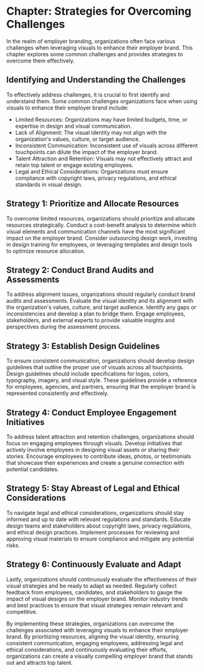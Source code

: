 Chapter: Strategies for Overcoming Challenges
=============================================

In the realm of employer branding, organizations often face various challenges when leveraging visuals to enhance their employer brand. This chapter explores some common challenges and provides strategies to overcome them effectively.

**Identifying and Understanding the Challenges**
------------------------------------------------

To effectively address challenges, it is crucial to first identify and understand them. Some common challenges organizations face when using visuals to enhance their employer brand include:

* Limited Resources: Organizations may have limited budgets, time, or expertise in design and visual communication.
* Lack of Alignment: The visual identity may not align with the organization's values, culture, or target audience.
* Inconsistent Communication: Inconsistent use of visuals across different touchpoints can dilute the impact of the employer brand.
* Talent Attraction and Retention: Visuals may not effectively attract and retain top talent or engage existing employees.
* Legal and Ethical Considerations: Organizations must ensure compliance with copyright laws, privacy regulations, and ethical standards in visual design.

**Strategy 1: Prioritize and Allocate Resources**
-------------------------------------------------

To overcome limited resources, organizations should prioritize and allocate resources strategically. Conduct a cost-benefit analysis to determine which visual elements and communication channels have the most significant impact on the employer brand. Consider outsourcing design work, investing in design training for employees, or leveraging templates and design tools to optimize resource allocation.

**Strategy 2: Conduct Brand Audits and Assessments**
----------------------------------------------------

To address alignment issues, organizations should regularly conduct brand audits and assessments. Evaluate the visual identity and its alignment with the organization's values, culture, and target audience. Identify any gaps or inconsistencies and develop a plan to bridge them. Engage employees, stakeholders, and external experts to provide valuable insights and perspectives during the assessment process.

**Strategy 3: Establish Design Guidelines**
-------------------------------------------

To ensure consistent communication, organizations should develop design guidelines that outline the proper use of visuals across all touchpoints. Design guidelines should include specifications for logos, colors, typography, imagery, and visual style. These guidelines provide a reference for employees, agencies, and partners, ensuring that the employer brand is represented consistently and effectively.

**Strategy 4: Conduct Employee Engagement Initiatives**
-------------------------------------------------------

To address talent attraction and retention challenges, organizations should focus on engaging employees through visuals. Develop initiatives that actively involve employees in designing visual assets or sharing their stories. Encourage employees to contribute ideas, photos, or testimonials that showcase their experiences and create a genuine connection with potential candidates.

**Strategy 5: Stay Abreast of Legal and Ethical Considerations**
----------------------------------------------------------------

To navigate legal and ethical considerations, organizations should stay informed and up to date with relevant regulations and standards. Educate design teams and stakeholders about copyright laws, privacy regulations, and ethical design practices. Implement processes for reviewing and approving visual materials to ensure compliance and mitigate any potential risks.

**Strategy 6: Continuously Evaluate and Adapt**
-----------------------------------------------

Lastly, organizations should continuously evaluate the effectiveness of their visual strategies and be ready to adapt as needed. Regularly collect feedback from employees, candidates, and stakeholders to gauge the impact of visual designs on the employer brand. Monitor industry trends and best practices to ensure that visual strategies remain relevant and competitive.

By implementing these strategies, organizations can overcome the challenges associated with leveraging visuals to enhance their employer brand. By prioritizing resources, aligning the visual identity, ensuring consistent communication, engaging employees, addressing legal and ethical considerations, and continuously evaluating their efforts, organizations can create a visually compelling employer brand that stands out and attracts top talent.
